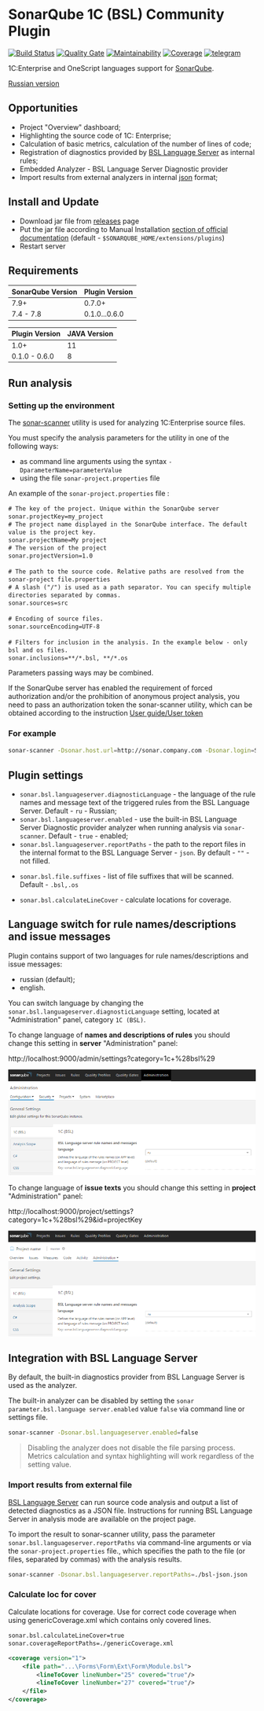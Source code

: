 # SonarQube 1C (BSL) Community Plugin

[![Build Status](https://travis-ci.org/1c-syntax/sonar-bsl-plugin-community.svg?branch=master)](https://travis-ci.org/1c-syntax/sonar-bsl-plugin-community)
[![Quality Gate](https://sonarcloud.io/api/project_badges/measure?project=1c-syntax_sonar-bsl-plugin-community&metric=alert_status)](https://sonarcloud.io/dashboard?id=1c-syntax_sonar-bsl-plugin-community)
[![Maintainability](https://sonarcloud.io/api/project_badges/measure?project=1c-syntax_sonar-bsl-plugin-community&metric=sqale_rating)](https://sonarcloud.io/dashboard?id=1c-syntax_sonar-bsl-plugin-community)
[![Coverage](https://sonarcloud.io/api/project_badges/measure?project=1c-syntax_sonar-bsl-plugin-community&metric=coverage)](https://sonarcloud.io/dashboard?id=1c-syntax_sonar-bsl-plugin-community)
[![telegram](https://img.shields.io/badge/telegram-chat-green.svg)](https://t.me/bsl_language_server)

1C:Enterprise and OneScript languages support for [SonarQube](http://sonarqube.org).

[Russian version](../index.md)

## Opportunities

- Project "Overview" dashboard;
- Highlighting the source code of 1C: Enterprise;
- Calculation of basic metrics, calculation of the number of lines of code;
- Registration of diagnostics provided by [BSL Language Server](https://1c-syntax.github.io/bsl-language-server) as internal rules; 
- Embedded Analyzer - BSL Language Server Diagnostic provider
- Import results from external analyzers in internal [json](https://1c-syntax.github.io/bsl-language-server/reporters/json.html) format;

## Install and Update

- Download jar file from [releases](https://github.com/1c-syntax/sonar-bsl-plugin-community/releases) page
- Put the jar file according to Manual Installation [section of official documentation](https://docs.sonarqube.org/latest/setup/install-plugin/) (default - `$SONARQUBE_HOME/extensions/plugins`)
- Restart server

## Requirements

SonarQube Version | Plugin Version
------------------|------------------
7.9+              | 0.7.0+
7.4 - 7.8         | 0.1.0...0.6.0

Plugin Version | JAVA Version
---------------|----------------
1.0+           | 11
0.1.0 - 0.6.0  | 8

## Run analysis

### Setting up the environment

The [sonar-scanner](https://docs.sonarqube.org/display/SCAN/Analyzing+with+SonarQube+Scanner) utility is used for analyzing 1C:Enterprise source files.

You must specify the analysis parameters for the utility in one of the following ways:

- as command line arguments using the syntax `-DparameterName=parameterValue`
- using the file `sonar-project.properties` file

An example of the `sonar-project.properties` file :

```properties
# The key of the project. Unique within the SonarQube server
sonar.projectKey=my_project
# The project name displayed in the SonarQube interface. The default value is the project key.
sonar.projectName=My project
# The version of the project
sonar.projectVersion=1.0
 
# The path to the source code. Relative paths are resolved from the sonar-project file.properties
# A slash ("/") is used as a path separator. You can specify multiple directories separated by commas.
sonar.sources=src
 
# Encoding of source files. 
sonar.sourceEncoding=UTF-8

# Filters for inclusion in the analysis. In the example below - only bsl and os files.
sonar.inclusions=**/*.bsl, **/*.os
```

Parameters passing ways may be combined.

If the SonarQube server has enabled the requirement of forced authorization and/or the prohibition of anonymous project analysis, you need to pass an authorization token the sonar-scanner utility, which can be obtained according to the instruction [User guide/User token](https://docs.sonarqube.org/latest/user-guide/user-token/)

### For example

```sh
sonar-scanner -Dsonar.host.url=http://sonar.company.com -Dsonar.login=SONAR_AUTH_TOKEN
```

## Plugin settings

- `sonar.bsl.languageserver.diagnosticLanguage` - the language of the rule names and message text of the triggered rules from the BSL Language Server. Default - `ru` - Russian;
- `sonar.bsl.languageserver.enabled` - use the built-in BSL Language Server Diagnostic provider analyzer when running analysis via `sonar-scanner`. Default - `true` - enabled;
- `sonar.bsl.languageserver.reportPaths` - the path to the report files in the internal format to the BSL Language Server - `json`. By default - `""` - not filled.
* `sonar.bsl.file.suffixes` - list of file suffixes that will be scanned. Default - `.bsl,.os`
- `sonar.bsl.calculateLineCover` - calculate locations for coverage.
## Language switch for rule names/descriptions and issue messages

Plugin contains support of two languages for rule names/descriptions and issue messages:

* russian (default);
* english.

You can switch language by changing the `sonar.bsl.languageserver.diagnosticLanguage` setting, located at "Administration" panel, category `1C (BSL)`.

To change language of **names and descriptions of rules** you should change this setting in **server** "Administration" panel:

http://localhost:9000/admin/settings?category=1c+%28bsl%29

![Rule names](../images/ruleNames.png)

To change language of **issue texts** you should change this setting in **project** "Administration" panel:

http://localhost:9000/project/settings?category=1c+%28bsl%29&id=projectKey

![Rule names](../images/issueTexts.png)

## Integration with BSL Language Server

By default, the built-in diagnostics provider from BSL Language Server is used as the analyzer.

The built-in analyzer can be disabled by setting the `sonar parameter.bsl.language server.enabled` value `false` via command line or settings file.

```sh
sonar-scanner -Dsonar.bsl.languageserver.enabled=false
```

> Disabling the analyzer does not disable the file parsing process. Metrics calculation and syntax highlighting will work regardless of the setting value.

### Import results from external file

[BSL Language Server](https://github.com/1c-syntax/bsl-language-server) can run source code analysis and output a list of detected diagnostics as a JSON file. Instructions for running BSL Language Server in analysis mode are available on the project page.

To import the result to sonar-scanner utility, pass the parameter `sonar.bsl.languageserver.reportPaths` via command-line arguments or via the `sonar-project.properties` file., which specifies the path to the file (or files, separated by commas) with the analysis results.

```sh
sonar-scanner -Dsonar.bsl.languageserver.reportPaths=./bsl-json.json
```

### Calculate loc for cover 

Calculate locations for coverage. Use for correct code coverage when using genericCoverage.xml which contains only covered lines. 

```
sonar.bsl.calculateLineCover=true
sonar.coverageReportPaths=./genericCoverage.xml
```

```xml
<coverage version="1">
    <file path="...\Forms\Form\Ext\Form\Module.bsl">
        <lineToCover lineNumber="25" covered="true"/>
        <lineToCover lineNumber="27" covered="true"/>
    </file>
</coverage>
```
  
